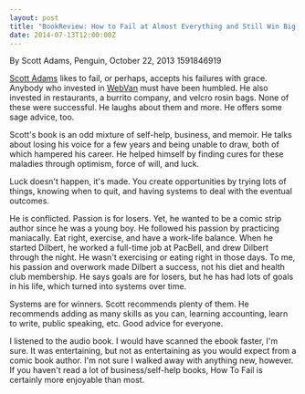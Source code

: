 ```yaml
---
layout: post
title: "BookReview: How to Fail at Almost Everything and Still Win Big: Kind of the Story of My Life"
date: 2014-07-13T12:00:00Z
---
```

By Scott Adams, Penguin, October 22, 2013 1591846919

[Scott Adams](http://www.dilbert.com/blog/)
likes to fail, or perhaps, accepts his failures with grace.  Anybody
who invested in
[WebVan](http://en.wikipedia.org/wiki/Webvan)
 must have been humbled.  He also invested in restaurants,
a burrito company, and velcro rosin bags.  None of these were successful.
He laughs about them and more.  He offers some sage advice, too.

Scott's book is an odd mixture of self-help, business, and memoir.  He talks
about losing his voice for a few years and being unable to draw, both of which
hampered his career.  He helped himself by finding cures for these maladies
through optimism, force of will, and luck.

Luck doesn't happen, it's made.  You create opportunities by trying lots
of things, knowing when to quit, and having systems to deal with the
eventual outcomes.

He is conflicted.  Passion is for losers.  Yet, he wanted to be a comic
strip author since he was a young boy.  He followed his passion by
practicing maniacally.  Eat right, exercise, and have a work-life balance.
When he started Dilbert, he worked a full-time job at PacBell, and
drew Dilbert through the night.  He wasn't exercising or eating right
in those days.  To me, his passion and overwork made Dilbert a success,
not his diet and health club membership.  He says goals are for losers,
but he has had lots of goals in his life, which turned into systems over time.

Systems are for winners.  Scott recommends plenty of them.  He recommends
adding as many skills as you can, learning accounting, learn to write, public
speaking, etc.  Good advice for everyone.

I listened to the audio book.  I would have scanned the ebook faster, I'm sure.
It was entertaining, but not as entertaining as you would expect from a
comic book author.  I'm not sure I walked away with anything new, however.
If you haven't read a lot of business/self-help books, How To Fail is
certainly more enjoyable than most.


